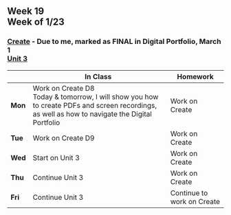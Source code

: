 ## Week 19 <br>Week of 1/23

### [Create](/apcsp/curriculum/pt/create) - Due to me, marked as FINAL in Digital Portfolio, March 1<br>[Unit 3](/apcsp/curriculum/3)

  |       |In Class               |Homework   |
  |-------|---------              |---------  |
  |**Mon**|Work on Create D8<br>Today & tomorrow, I will show you how to create PDFs and screen recordings, as well as how to navigate the Digital Portfolio |Work on Create |
  |**Tue**|Work on Create D9 |Work on Create |
  |**Wed**|Start on Unit 3 |Work on Create |
  |**Thu**|Continue Unit 3 |Work on Create |
  |**Fri**|Continue Unit 3 |Continue to work on Create |

<!-- <img src="https://techvidvan.com/tutorials/wp-content/uploads/sites/2/2019/12/Applications-of-python.jpg" alt="python applications" height="400"> -->

<meta http-equiv="refresh" content="300"/>